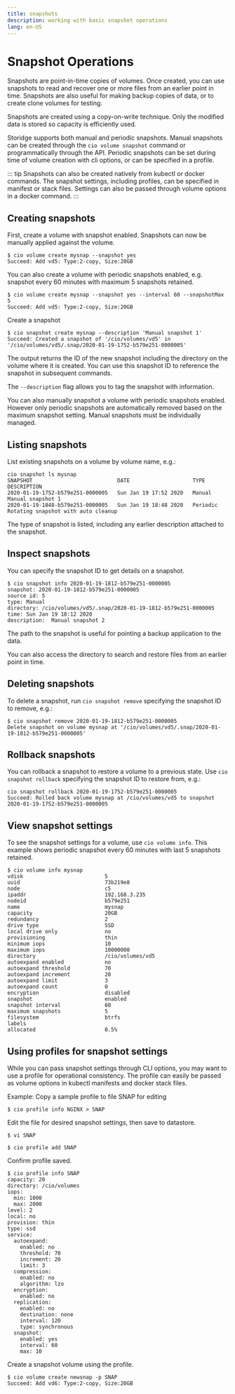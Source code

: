 ```yaml
---
title: snapshots
description: working with basic snapshot operations  
lang: en-US
---
```


# Snapshot Operations

Snapshots are point-in-time copies of volumes. Once created, you can use snapshots to read and recover one or more files from an earlier point in time. Snapshots are also useful for making backup copies of data, or to create clone volumes for testing.

Snapshots are created using a copy-on-write technique. Only the modified data is stored so capacity is efficiently used.

Storidge supports both manual and periodic snapshots. Manual snapshots can be created through the `cio volume snapshot` command or programmatically through the API. Periodic snapshots can be set during time of volume creation with cli options, or can be specified in a profile.

::: tip
Snapshots can also be created natively from kubectl or docker commands. The snapshot settings, including profiles, can be specified in manifest or stack files. Settings can also be passed through volume options in a docker command.
:::

## Creating snapshots

First, create a volume with snapshot enabled. Snapshots can now be manually applied against the volume.
```
$ cio volume create mysnap --snapshot yes
Succeed: Add vd5: Type:2-copy, Size:20GB
```

You can also create a volume with periodic snapshots enabled, e.g. snapshot every 60 minutes with maximum 5 snapshots retained.
```
$ cio volume create mysnap --snapshot yes --interval 60 --snapshotMax 5
Succeed: Add vd5: Type:2-copy, Size:20GB
```

Create a snapshot
```
$ cio snapshot create mysnap --description 'Manual snapshot 1'
Succeed: Created a snapshot of '/cio/volumes/vd5' in '/cio/volumes/vd5/.snap/2020-01-19-1752-b579e251-0000005'
```

The output returns the ID of the new snapshot including the directory on the volume where it is created. You can use this snapshot ID to reference the snapshot in subsequent commands.

The `--description` flag allows you to tag the snapshot with information.

You can also manually snapshot a volume with periodic snapshots enabled. However only periodic snapshots are automatically removed based on the maximum snapshot setting. Manual snapshots must be individually managed.

## Listing snapshots

List existing snapshots on a volume by volume name, e.g.:
```
cio snapshot ls mysnap
SNAPSHOT                           DATE                    TYPE       DESCRIPTION
2020-01-19-1752-b579e251-0000005   Sun Jan 19 17:52 2020   Manual     Manual snapshot 1
2020-01-19-1848-b579e251-0000005   Sun Jan 19 18:48 2020   Periodic   Rotating snapshot with auto cleanup
```

The type of snapshot is listed, including any earlier description attached to the snapshot.

## Inspect snapshots

You can specify the snapshot ID to get details on a snapshot.
```
$ cio snapshot info 2020-01-19-1812-b579e251-0000005
snapshot: 2020-01-19-1812-b579e251-0000005
source id: 5
type: Manual
directory: /cio/volumes/vd5/.snap/2020-01-19-1812-b579e251-0000005
time: Sun Jan 19 18:12 2020
description:  Manual snapshot 2
```

The path to the snapshot is useful for pointing a backup application to the data.

You can also access the directory to search and restore files from an earlier point in time.

## Deleting snapshots

To delete a snapshot, run `cio snapshot remove` specifying the snapshot ID to remove, e.g.:
```
$ cio snapshot remove 2020-01-19-1812-b579e251-0000005
Delete snapshot on volume mysnap at '/cio/volumes/vd5/.snap/2020-01-19-1812-b579e251-0000005'
```

## Rollback snapshots

You can rollback a snapshot to restore a volume to a previous state. Use `cio snapshot rollback` specifying the snapshot ID to restore from, e.g.:
```
cio snapshot rollback 2020-01-19-1752-b579e251-0000005
Succeed: Rolled back volume mysnap at /cio/volumes/vd5 to snapshot 2020-01-19-1752-b579e251-0000005
```

## View snapshot settings

To see the snapshot settings for a volume, use `cio volume info`. This example shows periodic snapshot every 60 minutes with last 5 snapshots retained.
```
$ cio volume info mysnap
vdisk                          5
uuid                           73b219e8
node                           c5
ipaddr                         192.168.3.235
nodeid                         b579e251
name                           mysnap
capacity                       20GB
redundancy                     2
drive type                     SSD
local drive only               no
provisioning                   thin
minimum iops                   10
maximum iops                   10000000
directory                      /cio/volumes/vd5
autoexpand enabled             no
autoexpand threshold           70
autoexpand increment           20
autoexpand limit               3
autoexpand count               0
encryption                     disabled
snapshot                       enabled
snapshot interval              60
maximum snapshots              5
filesystem                     btrfs
labels
allocated                      0.5%
```

## Using profiles for snapshot settings

While you can pass snapshot settings through CLI options, you may want to use a profile for operational consistency. The profile can easily be passed as volume options in kubectl manifests and docker stack files.

Example: Copy a sample profile to file SNAP for editing
```
$ cio profile info NGINX > SNAP
```

Edit the file for desired snapshot settings, then save to datastore.
```
$ vi SNAP

$ cio profile add SNAP
```

Confirm profile saved.
```
$ cio profile info SNAP
capacity: 20
directory: /cio/volumes
iops:
  min: 1000
  max: 2000
level: 2
local: no
provision: thin
type: ssd
service:
  autoexpand:
    enabled: no
    threshold: 70
    increment: 20
    limit: 3
  compression:
    enabled: no
    algorithm: lzo
  encryption:
    enabled: no
  replication:
    enabled: no
    destination: none
    interval: 120
    type: synchronous
  snapshot:
    enabled: yes
    interval: 60
    max: 10
```

Create a snapshot volume using the profile.
```
$ cio volume create newsnap -p SNAP
Succeed: Add vd6: Type:2-copy, Size:20GB
```
